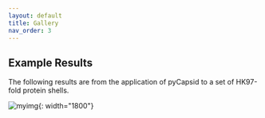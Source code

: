 ```yaml
---
layout: default
title: Gallery
nav_order: 3
---
```


## Example Results

The following results are from the application of pyCapsid to a set of HK97-fold protein shells. 

![myimg](figure_complete_capsid_gallery.png){: width="1800"}




